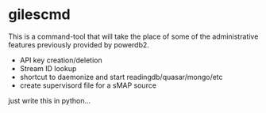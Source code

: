gilescmd
========

This is a command-tool that will take the place of some of the administrative
features previously provided by powerdb2.

* API key creation/deletion
* Stream ID lookup
* shortcut to daemonize and start readingdb/quasar/mongo/etc
* create supervisord file for a sMAP source

just write this in python...
